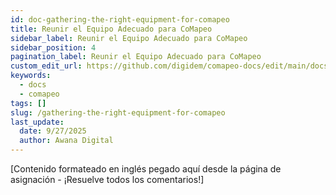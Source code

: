 ```yaml
---
id: doc-gathering-the-right-equipment-for-comapeo
title: Reunir el Equipo Adecuado para CoMapeo
sidebar_label: Reunir el Equipo Adecuado para CoMapeo
sidebar_position: 4
pagination_label: Reunir el Equipo Adecuado para CoMapeo
custom_edit_url: https://github.com/digidem/comapeo-docs/edit/main/docs/gathering-the-right-equipment-for-comapeo.md
keywords:
  - docs
  - comapeo
tags: []
slug: /gathering-the-right-equipment-for-comapeo
last_update:
  date: 9/27/2025
  author: Awana Digital
---
```

[Contenido formateado en inglés pegado aquí desde la página de asignación - ¡Resuelve todos los comentarios!]

